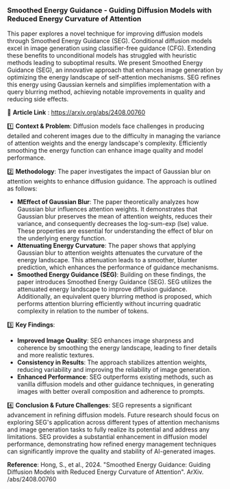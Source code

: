 ### Smoothed Energy Guidance - Guiding Diffusion Models with Reduced Energy Curvature of Attention

This paper explores a novel technique for improving diffusion models through Smoothed Energy Guidance (SEG). Conditional diffusion models excel in image generation using classifier-free guidance (CFG). Extending these benefits to unconditional models has struggled with heuristic methods leading to suboptimal results. We present Smoothed Energy Guidance (SEG), an innovative approach that enhances image generation by optimizing the energy landscape of self-attention mechanisms. SEG refines this energy using Gaussian kernels and simplifies implementation with a query blurring method, achieving notable improvements in quality and reducing side effects.

🔗 **Article Link** : https://arxiv.org/abs/2408.00760

1️⃣ **Context & Problem**: Diffusion models face challenges in producing detailed and coherent images due to the difficulty in managing the variance of attention weights and the energy landscape's complexity. Efficiently smoothing the energy function can enhance image quality and model performance.

2️⃣ **Methodology**: The paper investigates the impact of Gaussian blur on attention weights to enhance diffusion guidance. The approach is outlined as follows:
   - **MEffect of Gaussian Blur**: The paper theoretically analyzes how Gaussian blur influences attention weights. It demonstrates that Gaussian blur preserves the mean of attention weights, reduces their variance, and consequently decreases the log-sum-exp (lse) value. These properties are essential for understanding the effect of blur on the underlying energy function.
   - **Attenuating Energy Curvature**: The paper shows that applying Gaussian blur to attention weights attenuates the curvature of the energy landscape. This attenuation leads to a smoother, blunter prediction, which enhances the performance of guidance mechanisms.
   - **Smoothed Energy Guidance (SEG)**: Building on these findings, the paper introduces Smoothed Energy Guidance (SEG). SEG utilizes the attenuated energy landscape to improve diffusion guidance. Additionally, an equivalent query blurring method is proposed, which performs attention blurring efficiently without incurring quadratic complexity in relation to the number of tokens.

3️⃣ **Key Findings**: 
   - **Improved Image Quality**: SEG enhances image sharpness and coherence by smoothing the energy landscape, leading to finer details and more realistic textures.
   - **Consistency in Results**: The approach stabilizes attention weights, reducing variability and improving the reliability of image generation.
   - **Enhanced Performance**: SEG outperforms existing methods, such as vanilla diffusion models and other guidance techniques, in generating images with better overall composition and adherence to prompts.

4️⃣ **Conclusion & Future Challenges**: SEG represents a significant advancement in refining diffusion models. Future research should focus on exploring SEG's application across different types of attention mechanisms and image generation tasks to fully realize its potential and address any limitations. SEG provides a substantial enhancement in diffusion model performance, demonstrating how refined energy management techniques can significantly improve the quality and stability of AI-generated images.

**Reference**: Hong, S., et al., 2024. "Smoothed Energy Guidance: Guiding Diffusion Models with Reduced Energy Curvature of Attention".  ArXiv. /abs/2408.00760



